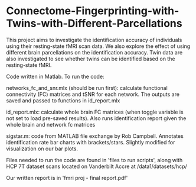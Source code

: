 # Connectome-Fingerprinting-with-Twins-with-Different-Parcellations
This project aims to investigate the identification accuracy of individuals using their resting-state fMRI scan data. We also explore the effect of using different brain parcellations on the identification accuracy. Twin data are also investigated to see whether twins can be identified based on the resting-state fMRI.

Code written in Matlab. To run the code:

networks_fc_and_snr.mlx (should be run first): calculate functional connectivity (FC) matrices and tSNR for each network. The outputs are saved and passed to functions in id_report.mlx

id_report.mlx: calculate whole brain FC matrices (when toggle variable is not set to load pre-saved results). Also runs identification report given the whole brain and network fc matrices

sigstar.m: code from MATLAB file exchange by Rob Campbell. Annotates identification rate bar charts with brackets/stars. Slightly modified for visualization on our bar plots.

Files needed to run the code are found in 'files to run scripts', 
along with HCP 7T dataset scans located on Vanderbilt Accre at /data1/datasets/hcp/<subjId> 

Our written report is in 'fmri proj - final report.pdf'
